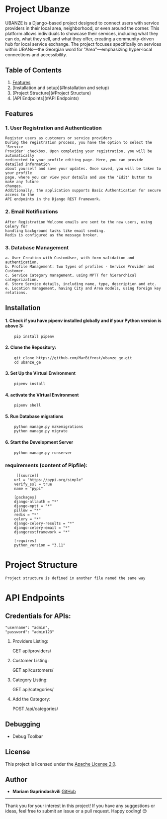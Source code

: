 # Project Ubanze
 

UBANZE is a Django-based project designed to connect users with service providers in their local area, neighborhood, or even around the corner. This platform allows individuals to showcase their services, including what they can do, what they sell, and what they offer, creating a community-driven hub for local service exchange. The project focuses specifically on services within UBANs—the Georgian word for "Area"—emphasizing hyper-local connections and accessibility.

## Table of Contents
1. [Features](#features)
2. [Installation and setup](#Installation and setup)
3. [Project Structure](#Project Structure)
4. [API Endpoints](#API Endpoints)

## Features
### 1. User Registration and Authentication
    Register users as customers or service providers
    During the registration process, you have the option to select the 'Service
    Provider' checkbox. Upon completing your registration, you will be automatically
    redirected to your profile editing page. Here, you can provide detailed information
    about yourself and save your updates. Once saved, you will be taken to your profile
    page, where you can view your details and use the 'Edit' button to make any future
    changes.
    Additionally, the application supports Basic Authentication for secure access to the
    API endpoints in the Django REST Framework.
    
### 2. Email Notifications
    After Registration Welcome emails are sent to the new users, using Celery for
    handling background tasks like email sending.
    Redis is configured as the message broker. 

### 3. Database Management
    a. User Creation with CustomUser, with form validation and authentication. 
    b. Profile Management: two types of profiles - Service Provider and Customer. 
    c. Service Category management, using MPTT for hierarchical categorization. 
    d. Store Service details, including name, type, description and etc. 
    e. Location management, having City and Area models, using foreign key relations. 


## Installation

#### 1. Check if you have pipenv installed globally and if your Python version is above 3:
        pip install pipenv

####    2. Clone the Repository:
        git clone https://github.com/MarBifrost/ubanze_ge.git
        cd ubanze_ge

####    3. Set Up the Virtual Environment   
        pipenv install

####    4. activate the VIrtual Environment
        pipenv shell
    
####    5. Run Database migrations
        python manage.py makemigrations
        python manage.py migrate

####    6. Start the Development Server
        python manage.py runserver


### requirements (content of Pipfile):
         [[source]]
        url = "https://pypi.org/simple"
        verify_ssl = true
        name = "pypi"

        [packages]
        django-allauth = "*"
        django-mptt = "*"
        pillow = "*"
        redis = "*"
        celery = "*"
        django-celery-results = "*"
        django-celery-email = "*"
        djangorestframework = "*"

        [requires]
        python_version = "3.11"

# Project Structure
    Project structure is defined in another file named the same way




# API Endpoints
## Credentials for APIs:
    "username": "admin",
    "password": "admin123"

1. Providers Listing:

    GET api/providers/

2. Customer Listing:
    
    GET api/customers/

3. Category Listing:

    GET api/categories/

4. Add the Category:

    POST /api/categories/





## Debugging
- Debug Toolbar


## License
This project is licensed under the [Apache License 2.0](https://www.apache.org/licenses/LICENSE-2.0).



## Author
- **Mariam Gaprindashvili** [GitHub](https://github.com/MarBifrost)

---

Thank you for your interest in this project! 
If you have any suggestions or ideas, feel free to submit an issue or a pull request. 
Happy coding! 😊



